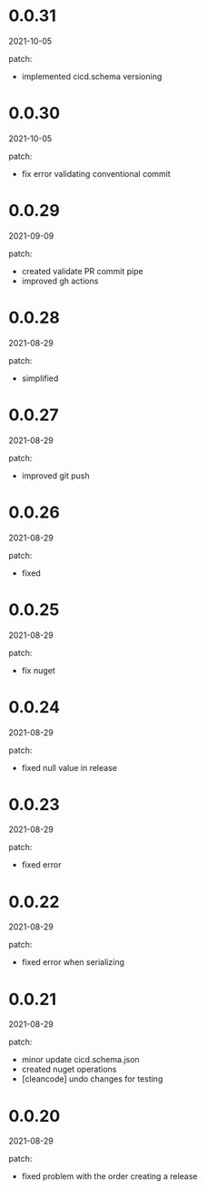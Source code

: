 <!-- START-VERSION: 0.0.31 -->
# 0.0.31
2021-10-05

patch:
* implemented cicd.schema versioning
<!-- END-VERSION: 0.0.31 -->
<!-- START-VERSION: 0.0.30 -->
# 0.0.30
2021-10-05

patch:
* fix error validating conventional commit
<!-- END-VERSION: 0.0.30 -->
<!-- START-VERSION: 0.0.29 -->
# 0.0.29
2021-09-09

patch:
* created validate PR commit pipe
* improved gh actions
<!-- END-VERSION: 0.0.29 -->
<!-- START-VERSION: 0.0.28 -->
# 0.0.28
2021-08-29

patch:
* simplified
<!-- END-VERSION: 0.0.28 -->
<!-- START-VERSION: 0.0.27 -->
# 0.0.27
2021-08-29

patch:
* improved git push
<!-- END-VERSION: 0.0.27 -->
<!-- START-VERSION: 0.0.26 -->
# 0.0.26
2021-08-29

patch:
* fixed
<!-- END-VERSION: 0.0.26 -->
<!-- START-VERSION: 0.0.25 -->
# 0.0.25
2021-08-29

patch:
* fix nuget
<!-- END-VERSION: 0.0.25 -->
<!-- START-VERSION: 0.0.24 -->
# 0.0.24
2021-08-29

patch:
* fixed null value in release
<!-- END-VERSION: 0.0.24 -->
<!-- START-VERSION: 0.0.23 -->
# 0.0.23
2021-08-29

patch:
* fixed error
<!-- END-VERSION: 0.0.23 -->
<!-- START-VERSION: 0.0.22 -->
# 0.0.22
2021-08-29

patch:
* fixed error when serializing
<!-- END-VERSION: 0.0.22 -->
<!-- START-VERSION: 0.0.21 -->
# 0.0.21
2021-08-29

patch:
* minor update cicd.schema.json
* created nuget operations
* [cleancode] undo changes for testing
<!-- END-VERSION: 0.0.21 -->
<!-- START-VERSION: 0.0.20 -->
# 0.0.20
2021-08-29

patch:
* fixed problem with the order creating a release
<!-- END-VERSION: 0.0.20 -->